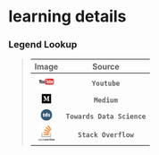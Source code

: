 # learning details

### Legend Lookup
>
> |Image | Source |
> | :--: | :----: |
> | <img width="40"  src="https://github.com/Preetham777/Python_Tactics/blob/master/images/logo_youtube.png"> | **`Youtube`** |
> | <img width="20"  src="https://github.com/Preetham777/Python_Tactics/blob/master/images/logo_Medium.png"> | **`Medium`** |
> | <img width="20"  src="https://github.com/Preetham777/Python_Tactics/blob/master/images/logo_tds.png"> | **`Towards Data Science`** |
> | <img width="30"  src="https://github.com/Preetham777/Python_Tactics/blob/master/images/logo_stack_overflow.png"> | **`Stack Overflow`** |
